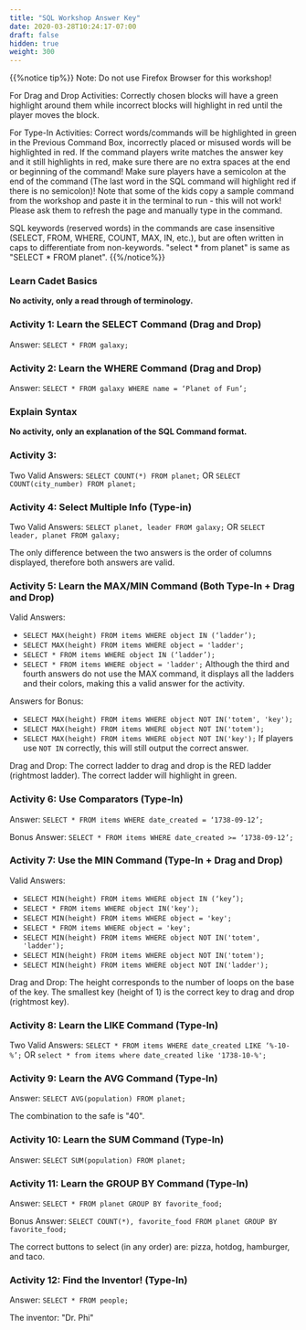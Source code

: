 ```yaml
---
title: "SQL Workshop Answer Key"
date: 2020-03-28T10:24:17-07:00
draft: false
hidden: true
weight: 300
---
```

{{%notice tip%}}
Note: Do not use Firefox Browser for this workshop!

For Drag and Drop Activities: Correctly chosen blocks will have a green highlight around them while incorrect blocks will highlight in red until the player moves the block.

For Type-In Activities: Correct words/commands will be highlighted in green in the Previous Command Box, incorrectly placed or misused words will be highlighted in red. If the command players write matches the answer key and it still highlights in red, make sure there are no extra spaces at the end or beginning of the command! Make sure players have a semicolon at the end of the command (The last word in the SQL command will highlight red if there is no semicolon)! Note that some of the kids copy a sample command from the workshop and paste it in the terminal to run - this will not work! Please ask them to refresh the page and manually type in the command.

SQL keywords (reserved words) in the commands are case insensitive (SELECT, FROM, WHERE, COUNT, MAX, IN, etc.), but are often written in caps to differentiate from non-keywords. "select * from planet" is same as "SELECT * FROM planet".
{{%/notice%}}

### Learn Cadet Basics
**No activity, only a read through of terminology.**

### Activity 1: Learn the SELECT Command (Drag and Drop)
Answer: `SELECT * FROM galaxy;`

### Activity 2: Learn the WHERE Command (Drag and Drop)
Answer: `SELECT * FROM galaxy WHERE name = ‘Planet of Fun’;`

### Explain Syntax
**No activity, only an explanation of the SQL Command format.**

### Activity 3: 
Two Valid Answers:
`SELECT COUNT(*) FROM planet;` OR `SELECT COUNT(city_number) FROM planet;`

### Activity 4: Select Multiple Info (Type-in)
Two Valid Answers: `SELECT planet, leader FROM galaxy;` OR `SELECT leader, planet FROM galaxy;`

The only difference between the two answers is the order of columns displayed, therefore both answers are valid.

### Activity 5: Learn the MAX/MIN Command (Both Type-In + Drag and Drop)
Valid Answers: 
* `SELECT MAX(height) FROM items WHERE object IN (‘ladder’);` 
* `SELECT MAX(height) FROM items WHERE object = 'ladder';`
* `SELECT * FROM items WHERE object IN (‘ladder’);`
* `SELECT * FROM items WHERE object = 'ladder';`
Although the third and fourth answers do not use the MAX command, it displays all the ladders and their colors, making this a valid answer for the activity.

Answers for Bonus:
* `SELECT MAX(height) FROM items WHERE object NOT IN('totem', 'key');`
* `SELECT MAX(height) FROM items WHERE object NOT IN('totem');`
* `SELECT MAX(height) FROM items WHERE object NOT IN('key');`
If players use `NOT IN` correctly, this will still output the correct answer.

Drag and Drop: The correct ladder to drag and drop is the RED ladder (rightmost ladder). The correct ladder will highlight in green.

### Activity 6: Use Comparators (Type-In)
Answer: `SELECT * FROM items WHERE date_created = ‘1738-09-12’;`

Bonus Answer: `SELECT * FROM items WHERE date_created >= ‘1738-09-12’;`

### Activity 7: Use the MIN Command (Type-In + Drag and Drop)
Valid Answers: 
* `SELECT MIN(height) FROM items WHERE object IN (‘key’);` 
* `SELECT * FROM items WHERE object IN('key');`
* `SELECT MIN(height) FROM items WHERE object = 'key';`
* `SELECT * FROM items WHERE object = 'key';`
* `SELECT MIN(height) FROM items WHERE object NOT IN('totem', 'ladder');`
* `SELECT MIN(height) FROM items WHERE object NOT IN('totem');`
* `SELECT MIN(height) FROM items WHERE object NOT IN('ladder');`

Drag and Drop: The height corresponds to the number of loops on the base of the key. The smallest key (height of 1) is the correct key to drag and drop (rightmost key).

### Activity 8: Learn the LIKE Command (Type-In)
Two Valid Answers: `SELECT * FROM items WHERE date_created LIKE ‘%-10-%’;` OR `select * from items where date_created like '1738-10-%';`

### Activity 9: Learn the AVG Command (Type-In)
Answer: `SELECT AVG(population) FROM planet;`

The combination to the safe is "40".

### Activity 10: Learn the SUM Command (Type-In)
Answer: `SELECT SUM(population) FROM planet;`

### Activity 11: Learn the GROUP BY Command (Type-In)
Answer: `SELECT * FROM planet GROUP BY favorite_food;`

Bonus Answer: `SELECT COUNT(*), favorite_food FROM planet GROUP BY favorite_food;`

The correct buttons to select (in any order) are: pizza, hotdog, hamburger, and taco.

### Activity 12: Find the Inventor! (Type-In)
Answer: `SELECT * FROM people;`

The inventor: "Dr. Phi"

